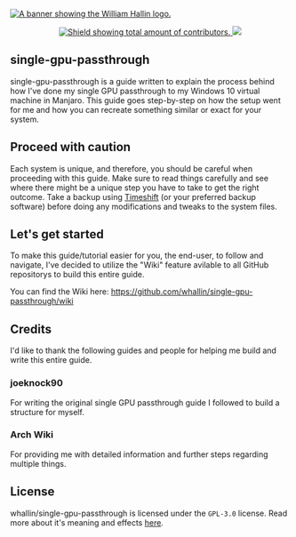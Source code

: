 <!-- HEADER -->
<a href="https://williamhallin.com"><img src="https://raw.githubusercontent.com/whallin/whallin/master/img_header.png" alt="A banner showing the William Hallin logo."></a>

<!-- SHIELDS -->
<p align=center>
  <a href="https://github.com/whallin/single-gpu-passthrough/graphs/contributors">
    <img src="https://img.shields.io/github/contributors/whallin/single-gpu-passthrough.svg?style=for-the-badge&color=brightgreen" alt="Shield showing total amount of contributors.">
  </a>
  <img src="https://badges.pufler.dev/visits/whallin/single-gpu-passthrough?style=for-the-badge">
</p>

<!-- ABOUT -->
## single-gpu-passthrough
single-gpu-passthrough is a guide written to explain the process behind how I've done my single GPU passthrough to my Windows 10 virtual machine in Manjaro. This guide goes step-by-step on how the setup went for me and how you can recreate something similar or exact for your system.

<!-- WARNING -->
## Proceed with caution
Each system is unique, and therefore, you should be careful when proceeding with this guide. Make sure to read things carefully and see where there might be a unique step you have to take to get the right outcome. Take a backup using [Timeshift](https://github.com/teejee2008/timeshift) (or your preferred backup software) before doing any modifications and tweaks to the system files. 

<!-- INTRO -->
## Let's get started
To make this guide/tutorial easier for you, the end-user, to follow and navigate, I've decided to utilize the "Wiki" feature avilable to all GitHub repositorys to build this entire guide. 

You can find the Wiki here: https://github.com/whallin/single-gpu-passthrough/wiki

<!-- CREDITS -->
## Credits
I'd like to thank the following guides and people for helping me build and write this entire guide.

### joeknock90
For writing the original single GPU passthrough guide I followed to build a structure for myself.

### Arch Wiki
For providing me with detailed information and further steps regarding multiple things.

<!-- LICENSE -->
## License
whallin/single-gpu-passthrough is licensed under the ``GPL-3.0`` license. Read more about it's meaning and effects [here](https://github.com/whallin/single-gpu-passthrough/blob/main/LICENSE).
